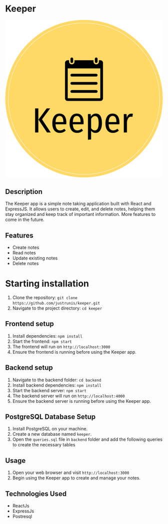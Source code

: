 # Keeper

![Keeper Logo](public/keeper-high-resolution-logo-transparent.png)

## Description
The Keeper app is a simple note taking application built with React and ExpressJS. It allows users to create, edit, and delete notes, helping them stay organized and keep track of important information. More features to come in the future.

## Features
- Create notes
- Read notes
- Update existing notes
- Delete notes

# Starting installation
1. Clone the repository: `git clone https://github.com/justrunis/keeper.git`
2. Navigate to the project directory: `cd keeper`

## Frontend setup
1. Install dependencies: `npm install`
2. Start the frontend: `npm start`
3. The frontend will run on `http://localhost:3000`
4. Ensure the frontend is running before using the Keeper app.

## Backend setup
1. Navigate to the backend folder: `cd backend`
2. Install backend dependencies: `npm install`
3. Start the backend server: `npm start`
4. The backend server will run on `http://localhost:4000`
5. Ensure the backend server is running before using the Keeper app.

## PostgreSQL Database Setup
1. Install PostgreSQL on your machine.
2. Create a new database named `keeper`.
3. Open the `queries.sql` file in `backend` folder and add the following queries to create the necessary tables

## Usage
1. Open your web browser and visit `http://localhost:3000`
2. Begin using the Keeper app to create and manage your notes.


## Technologies Used
- ReactJs
- ExpressJs
- Postresql
